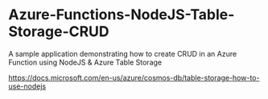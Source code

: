 # Azure-Functions-NodeJS-Table-Storage-CRUD
A sample application demonstrating how to create CRUD in an Azure Function using NodeJS &amp; Azure Table Storage


https://docs.microsoft.com/en-us/azure/cosmos-db/table-storage-how-to-use-nodejs